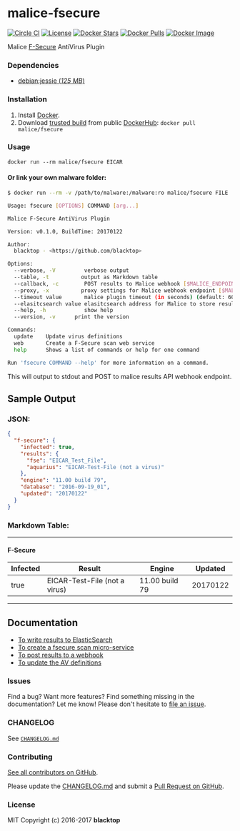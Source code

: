 malice-fsecure
==============

[![Circle CI](https://circleci.com/gh/malice-plugins/fsecure.png?style=shield)](https://circleci.com/gh/malice-plugins/fsecure) [![License](http://img.shields.io/:license-mit-blue.svg)](http://doge.mit-license.org) [![Docker Stars](https://img.shields.io/docker/stars/malice/fsecure.svg)](https://hub.docker.com/r/malice/fsecure/) [![Docker Pulls](https://img.shields.io/docker/pulls/malice/fsecure.svg)](https://hub.docker.com/r/malice/fsecure/) [![Docker Image](https://img.shields.io/badge/docker%20image-2.34GB-blue.svg)](https://hub.docker.com/r/malice/fsecure/)

Malice [F-Secure](https://www.f-secure.com/en/web/business_global/downloads/linux-security/latest) AntiVirus Plugin

### Dependencies

-	[debian:jessie (*125 MB*\)](https://index.docker.io/_/debian/)

### Installation

1.	Install [Docker](https://www.docker.io/).
2.	Download [trusted build](https://hub.docker.com/r/malice/fsecure/) from public [DockerHub](https://hub.docker.com): `docker pull malice/fsecure`

### Usage

```
docker run --rm malice/fsecure EICAR
```

#### Or link your own malware folder:

```bash
$ docker run --rm -v /path/to/malware:/malware:ro malice/fsecure FILE

Usage: fsecure [OPTIONS] COMMAND [arg...]

Malice F-Secure AntiVirus Plugin

Version: v0.1.0, BuildTime: 20170122

Author:
  blacktop - <https://github.com/blacktop>

Options:
  --verbose, -V         verbose output
  --table, -t	       output as Markdown table
  --callback, -c	    POST results to Malice webhook [$MALICE_ENDPOINT]
  --proxy, -x	       proxy settings for Malice webhook endpoint [$MALICE_PROXY]
  --timeout value       malice plugin timeout (in seconds) (default: 60) [$MALICE_TIMEOUT]    
  --elasitcsearch value elasitcsearch address for Malice to store results [$MALICE_ELASTICSEARCH]   
  --help, -h	        show help
  --version, -v	     print the version

Commands:
  update	Update virus definitions
  web       Create a F-Secure scan web service  
  help		Shows a list of commands or help for one command

Run 'fsecure COMMAND --help' for more information on a command.
```

This will output to stdout and POST to malice results API webhook endpoint.

Sample Output
-------------

### JSON:

```json
{
  "f-secure": {
    "infected": true,
    "results": {
      "fse": "EICAR_Test_File",
      "aquarius": "EICAR-Test-File (not a virus)"
    },
    "engine": "11.00 build 79",
    "database": "2016-09-19_01",
    "updated": "20170122"
  }
}
```

### Markdown Table:

---

#### F-Secure

| Infected | Result                        | Engine         | Updated  |
|----------|-------------------------------|----------------|----------|
| true     | EICAR-Test-File (not a virus) | 11.00 build 79 | 20170122 |

---

Documentation
-------------

-	[To write results to ElasticSearch](https://github.com/malice-plugins/fsecure/blob/master/docs/elasticsearch.md)
-	[To create a fsecure scan micro-service](https://github.com/malice-plugins/fsecure/blob/master/docs/web.md)
-	[To post results to a webhook](https://github.com/malice-plugins/fsecure/blob/master/docs/callback.md)
-	[To update the AV definitions](https://github.com/malice-plugins/fsecure/blob/master/docs/update.md)

### Issues

Find a bug? Want more features? Find something missing in the documentation? Let me know! Please don't hesitate to [file an issue](https://github.com/malice-plugins/fsecure/issues/new).

### CHANGELOG

See [`CHANGELOG.md`](https://github.com/malice-plugins/fsecure/blob/master/sophos/CHANGELOG.md)

### Contributing

[See all contributors on GitHub](https://github.com/malice-plugins/fsecure/graphs/contributors).

Please update the [CHANGELOG.md](https://github.com/malice-plugins/fsecure/blob/master/sophos/CHANGELOG.md) and submit a [Pull Request on GitHub](https://help.github.com/articles/using-pull-requests/).

### License

MIT Copyright (c) 2016-2017 **blacktop**

